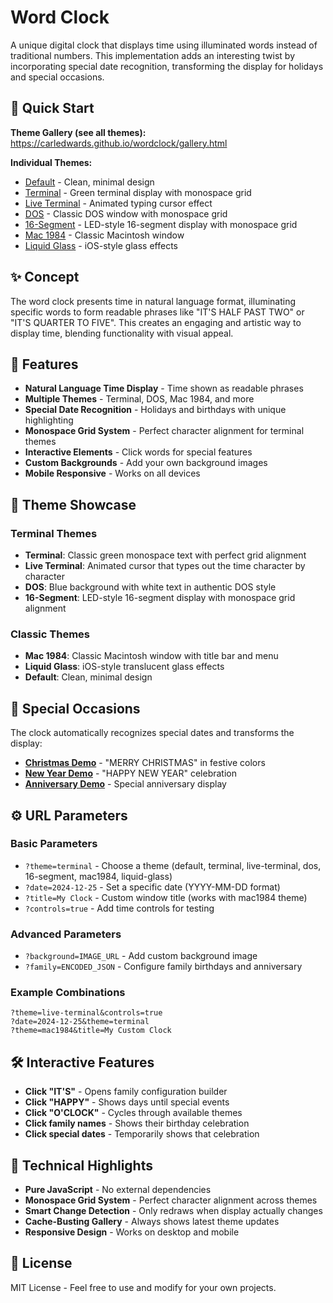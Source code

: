 # Word Clock

A unique digital clock that displays time using illuminated words instead of traditional numbers. This implementation adds an interesting twist by incorporating special date recognition, transforming the display for holidays and special occasions.

## 🚀 Quick Start

**Theme Gallery (see all themes):** https://carledwards.github.io/wordclock/gallery.html

**Individual Themes:**
- [Default](https://carledwards.github.io/wordclock/?theme=default) - Clean, minimal design
- [Terminal](https://carledwards.github.io/wordclock/?theme=terminal) - Green terminal display with monospace grid
- [Live Terminal](https://carledwards.github.io/wordclock/?theme=live-terminal) - Animated typing cursor effect
- [DOS](https://carledwards.github.io/wordclock/?theme=dos) - Classic DOS window with monospace grid
- [16-Segment](https://carledwards.github.io/wordclock/?theme=16-segment) - LED-style 16-segment display with monospace grid
- [Mac 1984](https://carledwards.github.io/wordclock/?theme=mac1984) - Classic Macintosh window
- [Liquid Glass](https://carledwards.github.io/wordclock/?theme=liquid-glass) - iOS-style glass effects

## ✨ Concept

The word clock presents time in natural language format, illuminating specific words to form readable phrases like "IT'S HALF PAST TWO" or "IT'S QUARTER TO FIVE". This creates an engaging and artistic way to display time, blending functionality with visual appeal.

## 🎯 Features

- **Natural Language Time Display** - Time shown as readable phrases
- **Multiple Themes** - Terminal, DOS, Mac 1984, and more
- **Special Date Recognition** - Holidays and birthdays with unique highlighting
- **Monospace Grid System** - Perfect character alignment for terminal themes
- **Interactive Elements** - Click words for special features
- **Custom Backgrounds** - Add your own background images
- **Mobile Responsive** - Works on all devices

## 🎨 Theme Showcase

### Terminal Themes
- **Terminal**: Classic green monospace text with perfect grid alignment
- **Live Terminal**: Animated cursor that types out the time character by character
- **DOS**: Blue background with white text in authentic DOS style
- **16-Segment**: LED-style 16-segment display with monospace grid alignment

### Classic Themes  
- **Mac 1984**: Classic Macintosh window with title bar and menu
- **Liquid Glass**: iOS-style translucent glass effects
- **Default**: Clean, minimal design

## 🎉 Special Occasions

The clock automatically recognizes special dates and transforms the display:

- **[Christmas Demo](https://carledwards.github.io/wordclock/?date=2024-12-25)** - "MERRY CHRISTMAS" in festive colors
- **[New Year Demo](https://carledwards.github.io/wordclock/?date=2024-01-01)** - "HAPPY NEW YEAR" celebration
- **[Anniversary Demo](https://carledwards.github.io/wordclock/?date=2024-04-29)** - Special anniversary display

## ⚙️ URL Parameters

### Basic Parameters
- `?theme=terminal` - Choose a theme (default, terminal, live-terminal, dos, 16-segment, mac1984, liquid-glass)
- `?date=2024-12-25` - Set a specific date (YYYY-MM-DD format)
- `?title=My Clock` - Custom window title (works with mac1984 theme)
- `?controls=true` - Add time controls for testing

### Advanced Parameters
- `?background=IMAGE_URL` - Add custom background image
- `?family=ENCODED_JSON` - Configure family birthdays and anniversary

### Example Combinations
```
?theme=live-terminal&controls=true
?date=2024-12-25&theme=terminal
?theme=mac1984&title=My Custom Clock
```

## 🛠️ Interactive Features

- **Click "IT'S"** - Opens family configuration builder
- **Click "HAPPY"** - Shows days until special events
- **Click "O'CLOCK"** - Cycles through available themes
- **Click family names** - Shows their birthday celebration
- **Click special dates** - Temporarily shows that celebration

## 🔧 Technical Highlights

- **Pure JavaScript** - No external dependencies
- **Monospace Grid System** - Perfect character alignment across themes
- **Smart Change Detection** - Only redraws when display actually changes
- **Cache-Busting Gallery** - Always shows latest theme updates
- **Responsive Design** - Works on desktop and mobile

## 📝 License

MIT License - Feel free to use and modify for your own projects.
